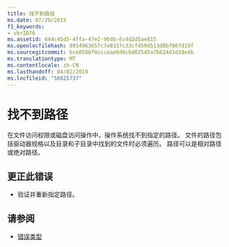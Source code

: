```yaml
---
title: 找不到路径
ms.date: 07/20/2015
f1_keywords:
- vbrID76
ms.assetid: 644c45d5-4ffa-47e2-96db-6c4d2d5ae815
ms.openlocfilehash: 8934963657c7e8337c33cf459d513d0bf007d19f
ms.sourcegitcommit: bce0586f0cccaae6d6cbd625d5a7b824d1d3de4b
ms.translationtype: MT
ms.contentlocale: zh-CN
ms.lasthandoff: 04/02/2019
ms.locfileid: "58825737"
---
```

# <a name="path-not-found"></a>找不到路径
在文件访问权限或磁盘访问操作中，操作系统找不到指定的路径。 文件的路径包括驱动器规格以及目录和子目录中找到的文件时必须遍历。 路径可以是相对路径或绝对路径。  
  
## <a name="to-correct-this-error"></a>更正此错误  
  
-   验证并重新指定路径。  
  
## <a name="see-also"></a>请参阅

- [错误类型](../../../visual-basic/programming-guide/language-features/error-types.md)

